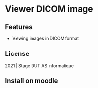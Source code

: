 # Viewer DICOM image #


## Features ##
- Viewing images in DICOM format


## License ##

2021 | Stage DUT AS Informatique


## Install on moodle ##
